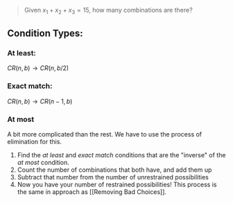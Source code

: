 > Given $x_{1} + x_{2} + x_{3} = 15$, how many combinations are there?


## Condition Types:

### At least:
$CR(n, b) \rightarrow CR(n, b/2)$
### Exact match:
$CR(n, b) \rightarrow CR(n-1, b)$
### At most
A bit more complicated than the rest. We have to use the process of elimination for this.

1. Find the *at least* and *exact match* conditions that are the "inverse" of the *at most* condition.
2. Count the number of combinations that both have, and add them up
3. Subtract that number from the number of unrestrained possibilities
4. Now you have your number of restrained possibilities!
This process is the same in approach as [[Removing Bad Choices]]. 